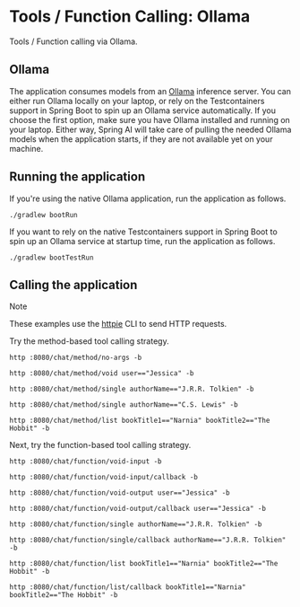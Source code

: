 # Tools / Function Calling: Ollama

Tools / Function calling via Ollama.

## Ollama

The application consumes models from an [Ollama](https://ollama.ai) inference server. You can either run Ollama locally on your laptop,
or rely on the Testcontainers support in Spring Boot to spin up an Ollama service automatically.
If you choose the first option, make sure you have Ollama installed and running on your laptop.
Either way, Spring AI will take care of pulling the needed Ollama models when the application starts,
if they are not available yet on your machine.

## Running the application

If you're using the native Ollama application, run the application as follows.

```shell
./gradlew bootRun
```

If you want to rely on the native Testcontainers support in Spring Boot to spin up an Ollama service at startup time,
run the application as follows.

```shell
./gradlew bootTestRun
```

## Calling the application

> [!NOTE]
> These examples use the [httpie](https://httpie.io) CLI to send HTTP requests.

Try the method-based tool calling strategy.

```shell
http :8080/chat/method/no-args -b
```

```shell
http :8080/chat/method/void user=="Jessica" -b
```

```shell
http :8080/chat/method/single authorName=="J.R.R. Tolkien" -b
```

```shell
http :8080/chat/method/single authorName=="C.S. Lewis" -b
```

```shell
http :8080/chat/method/list bookTitle1=="Narnia" bookTitle2=="The Hobbit" -b
```

Next, try the function-based tool calling strategy.

```shell
http :8080/chat/function/void-input -b
```

```shell
http :8080/chat/function/void-input/callback -b
```

```shell
http :8080/chat/function/void-output user=="Jessica" -b
```

```shell
http :8080/chat/function/void-output/callback user=="Jessica" -b
```

```shell
http :8080/chat/function/single authorName=="J.R.R. Tolkien" -b
```

```shell
http :8080/chat/function/single/callback authorName=="J.R.R. Tolkien" -b
```

```shell
http :8080/chat/function/list bookTitle1=="Narnia" bookTitle2=="The Hobbit" -b
```

```shell
http :8080/chat/function/list/callback bookTitle1=="Narnia" bookTitle2=="The Hobbit" -b
```
